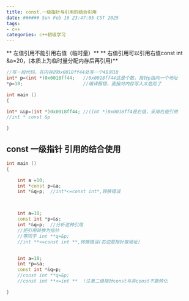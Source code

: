 ```yaml
---
title: const.一级指针与引用的结合引用
date: ###### Sun Feb 16 23:47:05 CST 2025
tags: 
- c++
categories: c++初级学习
---
```


** 左值引用不能引用右值（临时量）**
** 右值引用可以引用右值const int &a=20，(本质上为临时量分配内存后再引用)**

``` c++
//写一段代码，在内存的0x0018ff44处写一个4B的10
int* p=(int *)0x0018ff44;	//0x0018ff44这是个数，指针p指向一个地址
*p=10;						//编译报错，直接对内存写入太危险了
```
``` c++
int main ()
{

int* &&p=(int *)0x0018ff44;	//(int *)0x0018ff4是右值，采用右值引用
//int * const &p

}
```


## const 一级指针 引用的结合使用
``` c++
int main ()
{

    int a =10;
    int *const p=&a;
    int *&q=p;  //int*<=const int*,转换错误



    int a=10;
    const int *p=&s;
    int *&q=p;  //分析这种引用
    //把引用转换为指针
    //等同于 int **q=&p;
    //int **<=const int **,转换错误(右边是指针取地址)


    int a=10;
    int *p=&a;
    const int *&q=p;
    //const int **q=&p;
    //const int **<=int **  !注意二级指针const与非const不能转化

}

```